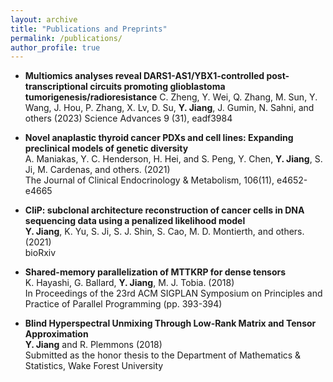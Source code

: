 ```yaml
---
layout: archive
title: "Publications and Preprints"
permalink: /publications/
author_profile: true
---
```


-   **Multiomics analyses reveal DARS1-AS1/YBX1-controlled post-transcriptional circuits promoting glioblastoma tumorigenesis/radioresistance** 
    C. Zheng, Y. Wei, Q. Zhang, M. Sun, Y. Wang, J. Hou, P. Zhang, X. Lv, D. Su, **Y. Jiang**, J. Gumin, N. Sahni, and others (2023) 
    Science Advances 9 (31), eadf3984

-   **Novel anaplastic thyroid cancer PDXs and cell lines: Expanding preclinical models of genetic diversity**\
    A. Maniakas, Y. C. Henderson, H. Hei, and S. Peng, Y. Chen, **Y. Jiang**, S. Ji, M. Cardenas, and others. (2021)\
    The Journal of Clinical Endocrinology & Metabolism, 106(11), e4652-e4665

-   **CliP: subclonal architecture reconstruction of cancer cells in DNA sequencing data using a penalized likelihood model**\
    **Y. Jiang**, K. Yu, S. Ji, S. J. Shin, S. Cao, M. D. Montierth, and others. (2021)\
    bioRxiv

-   **Shared-memory parallelization of MTTKRP for dense tensors**\
    K. Hayashi, G. Ballard, **Y. Jiang**, M. J. Tobia. (2018)\
    In Proceedings of the 23rd ACM SIGPLAN Symposium on Principles and Practice of Parallel Programming (pp. 393-394)

-   **Blind Hyperspectral Unmixing Through Low-Rank Matrix and Tensor Approximation**\
    **Y. Jiang** and R. Plemmons (2018)\
    Submitted as the honor thesis to the Department of Mathematics & Statistics, Wake Forest University
